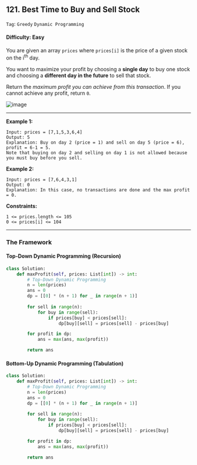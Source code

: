 ## 121. Best Time to Buy and Sell Stock

```Tag```: ```Greedy``` ```Dynamic Programming```

#### Difficulty: Easy

You are given an array ```prices``` where ```prices[i]``` is the price of a given stock on the i<sup>th</sup> day.

You want to maximize your profit by choosing a __single day__ to buy one stock and choosing a __different day in the future__ to sell that stock.

Return the _maximum profit you can achieve from this transaction_. If you cannot achieve any profit, return ```0```.

![image](https://user-images.githubusercontent.com/35042430/205685808-073c32d4-6d55-4dde-b9ae-793367ad49a4.png)

---

__Example 1:__

```
Input: prices = [7,1,5,3,6,4]
Output: 5
Explanation: Buy on day 2 (price = 1) and sell on day 5 (price = 6), profit = 6-1 = 5.
Note that buying on day 2 and selling on day 1 is not allowed because you must buy before you sell.
```

__Example 2:__
```
Input: prices = [7,6,4,3,1]
Output: 0
Explanation: In this case, no transactions are done and the max profit = 0.
```

__Constraints:__
```
1 <= prices.length <= 105
0 <= prices[i] <= 104
```

---

### The Framework

#### Top-Down Dynamic Programming (Recursion)

```Python
class Solution:
    def maxProfit(self, prices: List[int]) -> int:
        # Top-Down Dynamic Programming
        n = len(prices)
        ans = 0
        dp = [[0] * (n + 1) for _ in range(n + 1)]
        
        for sell in range(n):
            for buy in range(sell):
                if prices[buy] < prices[sell]:
                    dp[buy][sell] = prices[sell] - prices[buy]

        for profit in dp:
            ans = max(ans, max(profit))

        return ans
```

#### Bottom-Up Dynamic Programming (Tabulation)

```Python
class Solution:
    def maxProfit(self, prices: List[int]) -> int:
        # Top-Down Dynamic Programming
        n = len(prices)
        ans = 0
        dp = [[0] * (n + 1) for _ in range(n + 1)]
        
        for sell in range(n):
            for buy in range(sell):
                if prices[buy] < prices[sell]:
                    dp[buy][sell] = prices[sell] - prices[buy]

        for profit in dp:
            ans = max(ans, max(profit))

        return ans
```
